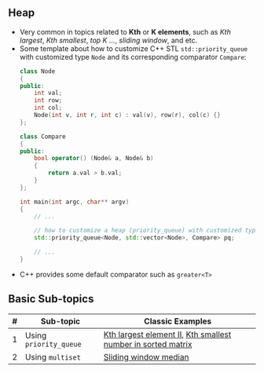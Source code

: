 **Heap**
---
* Very common in topics related to **Kth** or **K elements**, such as *Kth largest*, *Kth smallest*, *top K ...*, *sliding window*, and etc.
* Some template about how to customize C++ STL `std::priority_queue` with customized type `Node` and its corresponding comparator `Compare`:
    ```c++
    class Node
    {
    public:
        int val;
        int row;
        int col;
        Node(int v, int r, int c) : val(v), row(r), col(c) {}
    };

    class Compare
    {
    public:
        bool operator() (Node& a, Node& b)
        {
            return a.val > b.val;
        }
    };

    int main(int argc, char** argv)
    {
        // ...

        // how to customize a heap (priority_queue) with customized type and its corresponding comparator
        std::priority_queue<Node, std::vector<Node>, Compare> pq;

        // ...
    }
    ```
* C++ provides some default comparator such as `greater<T>`

**Basic Sub-topics**
---
| # | Sub-topic | Classic Examples |
|---| --------- | ---------------- |
|1|Using `priority_queue`| [Kth largest element II](kth_largest_element_ii.cpp), [Kth smallest number in sorted matrix](Kth_Smallest_Number_in_Sorted_Matrix.cpp)
|2|Using `multiset`| [Sliding window median](sliding_window_median.cpp)